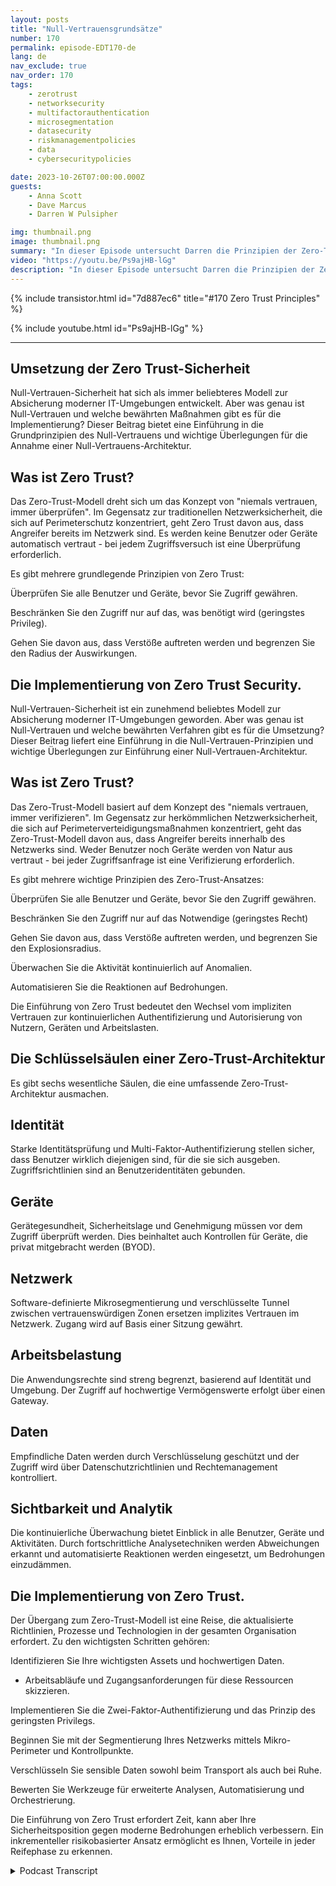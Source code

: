 ```yaml
---
layout: posts
title: "Null-Vertrauensgrundsätze"
number: 170
permalink: episode-EDT170-de
lang: de
nav_exclude: true
nav_order: 170
tags:
    - zerotrust
    - networksecurity
    - multifactorauthentication
    - microsegmentation
    - datasecurity
    - riskmanagementpolicies
    - data
    - cybersecuritypolicies

date: 2023-10-26T07:00:00.000Z
guests:
    - Anna Scott
    - Dave Marcus
    - Darren W Pulsipher

img: thumbnail.png
image: thumbnail.png
summary: "In dieser Episode untersucht Darren die Prinzipien der Zero-Trust-Architektur mit dem speziellen Gast David Marcus, Senior Security Architect, und der wiederkehrenden Gast Dr. Anna Scott."
video: "https://youtu.be/Ps9ajHB-lGg"
description: "In dieser Episode untersucht Darren die Prinzipien der Zero-Trust-Architektur mit dem speziellen Gast David Marcus, Senior Security Architect, und der wiederkehrenden Gast Dr. Anna Scott."
---
```


<div>
{% include transistor.html id="7d887ec6" title="#170 Zero Trust Principles" %}

{% include youtube.html id="Ps9ajHB-lGg" %}
</div>

---

## Umsetzung der Zero Trust-Sicherheit

Null-Vertrauen-Sicherheit hat sich als immer beliebteres Modell zur Absicherung moderner IT-Umgebungen entwickelt. Aber was genau ist Null-Vertrauen und welche bewährten Maßnahmen gibt es für die Implementierung? Dieser Beitrag bietet eine Einführung in die Grundprinzipien des Null-Vertrauens und wichtige Überlegungen für die Annahme einer Null-Vertrauens-Architektur.

## Was ist Zero Trust?

Das Zero-Trust-Modell dreht sich um das Konzept von "niemals vertrauen, immer überprüfen". Im Gegensatz zur traditionellen Netzwerksicherheit, die sich auf Perimeterschutz konzentriert, geht Zero Trust davon aus, dass Angreifer bereits im Netzwerk sind. Es werden keine Benutzer oder Geräte automatisch vertraut - bei jedem Zugriffsversuch ist eine Überprüfung erforderlich.

Es gibt mehrere grundlegende Prinzipien von Zero Trust:

Überprüfen Sie alle Benutzer und Geräte, bevor Sie Zugriff gewähren.

Beschränken Sie den Zugriff nur auf das, was benötigt wird (geringstes Privileg).

Gehen Sie davon aus, dass Verstöße auftreten werden und begrenzen Sie den Radius der Auswirkungen.

## Die Implementierung von Zero Trust Security.

Null-Vertrauen-Sicherheit ist ein zunehmend beliebtes Modell zur Absicherung moderner IT-Umgebungen geworden. Aber was genau ist Null-Vertrauen und welche bewährten Verfahren gibt es für die Umsetzung? Dieser Beitrag liefert eine Einführung in die Null-Vertrauen-Prinzipien und wichtige Überlegungen zur Einführung einer Null-Vertrauen-Architektur.

## Was ist Zero Trust?

Das Zero-Trust-Modell basiert auf dem Konzept des "niemals vertrauen, immer verifizieren". Im Gegensatz zur herkömmlichen Netzwerksicherheit, die sich auf Perimeterverteidigungsmaßnahmen konzentriert, geht das Zero-Trust-Modell davon aus, dass Angreifer bereits innerhalb des Netzwerks sind. Weder Benutzer noch Geräte werden von Natur aus vertraut - bei jeder Zugriffsanfrage ist eine Verifizierung erforderlich.

Es gibt mehrere wichtige Prinzipien des Zero-Trust-Ansatzes:

Überprüfen Sie alle Benutzer und Geräte, bevor Sie den Zugriff gewähren.

Beschränken Sie den Zugriff nur auf das Notwendige (geringstes Recht)

Gehen Sie davon aus, dass Verstöße auftreten werden, und begrenzen Sie den Explosionsradius.

Überwachen Sie die Aktivität kontinuierlich auf Anomalien.

Automatisieren Sie die Reaktionen auf Bedrohungen.

Die Einführung von Zero Trust bedeutet den Wechsel vom impliziten Vertrauen zur kontinuierlichen Authentifizierung und Autorisierung von Nutzern, Geräten und Arbeitslasten.

## Die Schlüsselsäulen einer Zero-Trust-Architektur

Es gibt sechs wesentliche Säulen, die eine umfassende Zero-Trust-Architektur ausmachen.

## Identität

Starke Identitätsprüfung und Multi-Faktor-Authentifizierung stellen sicher, dass Benutzer wirklich diejenigen sind, für die sie sich ausgeben. Zugriffsrichtlinien sind an Benutzeridentitäten gebunden.

## Geräte

Gerätegesundheit, Sicherheitslage und Genehmigung müssen vor dem Zugriff überprüft werden. Dies beinhaltet auch Kontrollen für Geräte, die privat mitgebracht werden (BYOD).

## Netzwerk

Software-definierte Mikrosegmentierung und verschlüsselte Tunnel zwischen vertrauenswürdigen Zonen ersetzen implizites Vertrauen im Netzwerk. Zugang wird auf Basis einer Sitzung gewährt.

## Arbeitsbelastung

Die Anwendungsrechte sind streng begrenzt, basierend auf Identität und Umgebung. Der Zugriff auf hochwertige Vermögenswerte erfolgt über einen Gateway.

## Daten

Empfindliche Daten werden durch Verschlüsselung geschützt und der Zugriff wird über Datenschutzrichtlinien und Rechtemanagement kontrolliert.

## Sichtbarkeit und Analytik

Die kontinuierliche Überwachung bietet Einblick in alle Benutzer, Geräte und Aktivitäten. Durch fortschrittliche Analysetechniken werden Abweichungen erkannt und automatisierte Reaktionen werden eingesetzt, um Bedrohungen einzudämmen.

## Die Implementierung von Zero Trust.

Der Übergang zum Zero-Trust-Modell ist eine Reise, die aktualisierte Richtlinien, Prozesse und Technologien in der gesamten Organisation erfordert. Zu den wichtigsten Schritten gehören:

Identifizieren Sie Ihre wichtigsten Assets und hochwertigen Daten.

* Arbeitsabläufe und Zugangsanforderungen für diese Ressourcen skizzieren.

Implementieren Sie die Zwei-Faktor-Authentifizierung und das Prinzip des geringsten Privilegs.

Beginnen Sie mit der Segmentierung Ihres Netzwerks mittels Mikro-Perimeter und Kontrollpunkte.

Verschlüsseln Sie sensible Daten sowohl beim Transport als auch bei Ruhe.

Bewerten Sie Werkzeuge für erweiterte Analysen, Automatisierung und Orchestrierung.

Die Einführung von Zero Trust erfordert Zeit, kann aber Ihre Sicherheitsposition gegen moderne Bedrohungen erheblich verbessern. Ein inkrementeller risikobasierter Ansatz ermöglicht es Ihnen, Vorteile in jeder Reifephase zu erkennen.



<details>
<summary> Podcast Transcript </summary>

<p></p>

</details>
